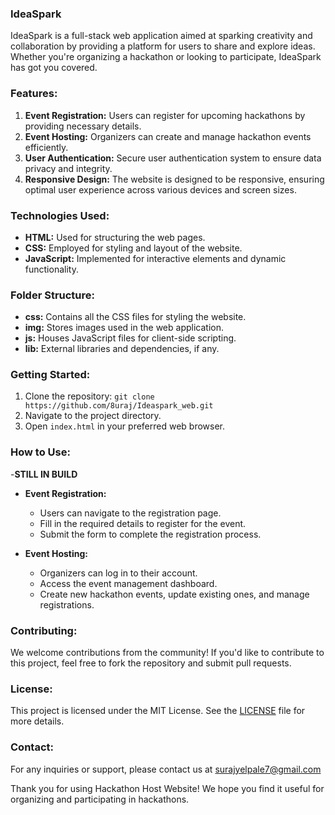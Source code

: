 ### IdeaSpark
IdeaSpark is a full-stack web application aimed at sparking creativity and collaboration by providing a platform for users to share and explore ideas. Whether you're organizing a hackathon or looking to participate, IdeaSpark has got you covered.

### Features:

1. **Event Registration:** Users can register for upcoming hackathons by providing necessary details.
2. **Event Hosting:** Organizers can create and manage hackathon events efficiently.
3. **User Authentication:** Secure user authentication system to ensure data privacy and integrity.
4. **Responsive Design:** The website is designed to be responsive, ensuring optimal user experience across various devices and screen sizes.

### Technologies Used:

- **HTML:** Used for structuring the web pages.
- **CSS:** Employed for styling and layout of the website.
- **JavaScript:** Implemented for interactive elements and dynamic functionality.

### Folder Structure:

- **css:** Contains all the CSS files for styling the website.
- **img:** Stores images used in the web application.
- **js:** Houses JavaScript files for client-side scripting.
- **lib:** External libraries and dependencies, if any.

### Getting Started:

1. Clone the repository: `git clone https://github.com/8uraj/Ideaspark_web.git`
2. Navigate to the project directory.
3. Open `index.html` in your preferred web browser.

### How to Use:
-**STILL IN BUILD**
- **Event Registration:**
  - Users can navigate to the registration page.
  - Fill in the required details to register for the event.
  - Submit the form to complete the registration process.

- **Event Hosting:**
  - Organizers can log in to their account.
  - Access the event management dashboard.
  - Create new hackathon events, update existing ones, and manage registrations.

### Contributing:

We welcome contributions from the community! If you'd like to contribute to this project, feel free to fork the repository and submit pull requests.

### License:

This project is licensed under the MIT License. See the [LICENSE](LICENSE) file for more details.

### Contact:

For any inquiries or support, please contact us at [surajyelpale7@gmail.com](Email)

Thank you for using Hackathon Host Website! We hope you find it useful for organizing and participating in hackathons.

